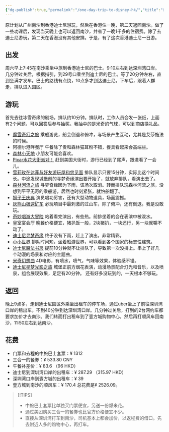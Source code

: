 ```yaml
---
{"dg-publish":true,"permalink":"/one-day-trip-to-disney-hk/","title":"香港迪士尼一日游","created":"2024-09-01T20:12:35.728+08:00","updated":"2024-09-01T23:28:28.162+08:00"}
---
```



原计划从广州南沙到香港迪士尼游玩，然后在香港住一晚，第二天返回南沙。做了一些功课后，发现当天晚上也可以返回南沙，并省了一晚1千多的住宿费。除了去迪士尼游玩，第二天在香港没有其他安排。于是，有了这次香港迪士尼一日游。

## 出发
周六早上7:45在南沙乘坐中旅到香港迪士尼的巴士。9:10左右到达深圳湾口岸。几分钟过关后，根据指引，到29号口乘坐到迪士尼的巴士。等了20分钟左右，直到坐满才发车。巴士的路线有点绕，10点多才到达迪士尼。下车后，跟着人群走，排队进入园区。

## 游玩
首先去往冰雪奇缘的剧场，排队约10分钟。排队时，工作人员会发一张纸，上面有2个问题，可以回答后参与抽奖。我抽中的是米奇的气球，可以到商店换礼品。

- [魔雪奇幻之旅](https://www.hongkongdisneyland.com/zh-cn/attractions/frozen-ever-after/)
    乘船游览，船会倒退和俯冲，与场景产生互动，尤其是艾莎施法的时候。
- 阿德尔港畔餐厅
    午餐除了贵和森林猫耳粉不错，餐具看起来会高端些。
- [森林小天地](https://www.hongkongdisneyland.com/zh-cn/entertainment/playhouse-in-the-woods/)
    小朋友可能会喜欢。
- [Pixar水花大街派对！](https://www.hongkongdisneyland.com/zh-cn/entertainment/pixar-water-play-street-party/)
    赶到美国大街时，游行已经到了尾声，跟进看了一会儿。
- [雪莉玫在达菲与好友游玩屋和您见面](https://www.hongkongdisneyland.com/zh-cn/attractions/shelliemay-at-duffy-and-friends-play-house/)
    排队显示只要15分钟，实际比这个时间长。中途发现城堡前的寻梦奇缘演出要开始了，就放弃排队，看演出去了。
- [森林河流之旅](https://www.hongkongdisneyland.com/zh-cn/attractions/jungle-river-cruise/)
    寻梦奇缘因为下雨，该场次取消。转而排队玩森林河流之旅，没想到平平无奇的乘船游，居然也时刻紧张，就怕船翻了。
- [狮子王庆典](https://www.hongkongdisneyland.com/zh-cn/entertainment/festival-of-the-lion-king/)
    演员唱功厉害，还有大型动物道具，场面震撼。
- [灰熊山极速矿车](https://www.hongkongdisneyland.com/zh-cn/attractions/big-grizzly-mountain-runaway-mine-cars/)
    必玩项目中最刺激的过山车，除了俯冲，还有倒退。我是没敢玩。
- [奇妙唱游大冒险](https://www.hongkongdisneyland.com/zh-cn/entertainment/adventure-is-out-there/)
    站着看完演出，有些热。前排坐着的会在表演中被泼水。
- 皇室宴会厅
    晚餐价格便宜，猪扒饭一般，2块猪扒，一块还行，另一块就嚼不动了。
- [迪士尼寻梦奇缘](https://www.hongkongdisneyland.com/zh-cn/entertainment/follow-your-dreams/)
    终于没有下雨，赶上了演出，非常精彩。
- [小小世界](https://www.hongkongdisneyland.com/zh-cn/attractions/its-a-small-world/)
    排队时间短，坐着船游世界，可以看到各个国家的标志性建筑。
- [迪士尼魔法书房](https://www.hongkongdisneyland.com/zh-cn/entertainment/mickey-and-the-wondrous-book/)
    提前10分钟就不让排队了，导致第一次没排上。串上了好几个动漫的场景和对应的主题曲。
- [米奇幻想曲](https://www.hongkongdisneyland.com/zh-cn/attractions/mickeys-philharmagic/)
    4D电影，有喷水，喷气，气味等效果，体验感不错。
- [迪士尼星梦光影之旅](https://www.hongkongdisneyland.com/zh-cn/entertainment/momentous-nighttime-spectacular/)
    城堡正前方烟花表演，动漫场景配合灯光和音乐，以及喷泉，组合展现效果，足足有20分钟。
还有好多没玩到的，一天根本不够玩。

## 返回
晚上9点多，走到迪士尼园区外乘坐出租车的停车场，通过uber坐上了前往深圳湾口岸的租出车。不到40分钟到达深圳湾口岸。几分钟过关后，打到的2台网约车都要求加价才去南沙。我们转而打出租车到了壹方城购物中心，然后再打顺风车回南沙，11:50左右到达南沙。

## 花费
- 门票和去程的中旅巴士套票：¥ 1312
- 三合一的餐券：¥ 533.80 CNY
- 午餐补差价：¥ 83.6 （96 HKD）
- 迪士尼到深圳湾口岸的出租车：¥ 287.29 （315.97 HKD）
- 深圳湾口岸到壹方城的出租车：¥ 39
- 壹方城到南沙的顺风车：¥ 170.4
总花费是¥ 2526.09。

> [!TIPS]
> - 中旅巴士套票比单独买门票便宜，另送一份爆米花。
> - 通过美团购买三合一的餐券也比官方价格便宜不少。
> - 直接从深圳湾打车到南沙，司机基本上都会加价，以返程费的借口。先去附近人多的购物中心，再打车。